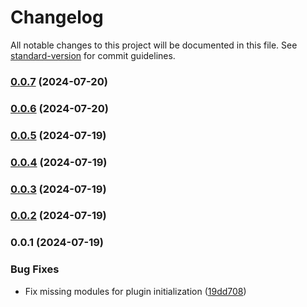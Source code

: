 # Changelog

All notable changes to this project will be documented in this file. See [standard-version](https://github.com/conventional-changelog/standard-version) for commit guidelines.

### [0.0.7](https://github.com/tralsejr/routex-plugins-dino-docs/compare/v0.0.6...v0.0.7) (2024-07-20)

### [0.0.6](https://github.com/tralsejr/routex-plugins-dino-docs/compare/v0.0.5...v0.0.6) (2024-07-20)

### [0.0.5](https://github.com/tralsejr/routex-plugins-dino-docs/compare/v0.0.4...v0.0.5) (2024-07-19)

### [0.0.4](https://github.com/tralsejr/routex-plugins-dino-docs/compare/v0.0.3...v0.0.4) (2024-07-19)

### [0.0.3](https://github.com/tralsejr/routex-plugins-dino-docs/compare/v0.0.2...v0.0.3) (2024-07-19)

### [0.0.2](https://github.com/tralsejr/routex-plugins-dino-docs/compare/v0.0.1...v0.0.2) (2024-07-19)

### 0.0.1 (2024-07-19)


### Bug Fixes

* Fix missing modules for plugin initialization ([19dd708](https://github.com/tralsejr/routex-plugins-dino-docs/commit/19dd7080af50060e08e5431aabc618c88962c1fb))
